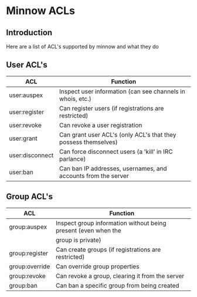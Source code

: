 # Minnow ACLs

## Introduction
Here are a list of ACL's supported by minnow and what they do

## User ACL's
| ACL             | Function                                                        |
|-----------------|-----------------------------------------------------------------|
| user:auspex     | Inspect user information (can see channels in whois, etc.)      |
| user:register   | Can register users (if registrations are restricted)            |
| user:revoke     | Can revoke a user registration                                  |
| user:grant      | Can grant user ACL's (only ACL's that they possess themselves)  |
| user:disconnect | Can force disconnect users (a 'kill' in IRC parlance)           |
| user:ban        | Can ban IP addresses, usernames, and accounts from the server   |

## Group ACL's
| ACL             | Function                                                        |
|-----------------|-----------------------------------------------------------------|
| group:auspex    | Inspect group information without being present (even when the  |
|                 | group is private)                                               |
| group:register  | Can create groups (if registrations are restricted)             |
| group:override  | Can override group properties                                   |
| group:revoke    | Can revoke a group, clearing it from the server                 |
| group:ban       | Can ban a specific group from being created                     |
